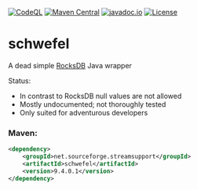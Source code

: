 [![CodeQL](https://github.com/stefan-zobel/schwefel/actions/workflows/codeql.yml/badge.svg)](https://github.com/stefan-zobel/schwefel/actions/workflows/codeql.yml)
[![Maven Central](https://img.shields.io/maven-central/v/net.sourceforge.streamsupport/schwefel.svg)](http://mvnrepository.com/artifact/net.sourceforge.streamsupport/schwefel)
[![javadoc.io](https://javadoc.io/badge2/net.sourceforge.streamsupport/schwefel/javadoc.svg)](https://javadoc.io/doc/net.sourceforge.streamsupport/schwefel)
[![License](https://img.shields.io/badge/License-Apache%202.0-blue.svg)](https://opensource.org/licenses/Apache-2.0)

# schwefel

A dead simple [RocksDB](https://github.com/facebook/rocksdb) Java wrapper


Status:

* In contrast to RocksDB null values are not allowed
* Mostly undocumented; not thoroughly tested
* Only suited for adventurous developers


### Maven:

```xml
<dependency>
    <groupId>net.sourceforge.streamsupport</groupId>
    <artifactId>schwefel</artifactId>
    <version>9.4.0.1</version>
</dependency>
```
